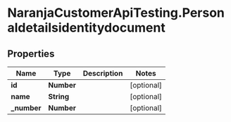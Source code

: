 # NaranjaCustomerApiTesting.Personaldetailsidentitydocument

## Properties

Name | Type | Description | Notes
------------ | ------------- | ------------- | -------------
**id** | **Number** |  | [optional] 
**name** | **String** |  | [optional] 
**_number** | **Number** |  | [optional] 


